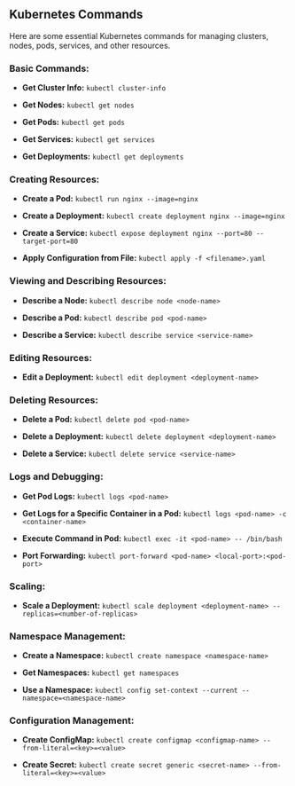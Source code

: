 ## Kubernetes Commands
Here are some essential Kubernetes commands for managing clusters, nodes, pods, services, and other resources.


### Basic Commands:

- **Get Cluster Info:**
  `kubectl cluster-info`

- **Get Nodes:**
  `kubectl get nodes`

- **Get Pods:**
  `kubectl get pods`

- **Get Services:**
  `kubectl get services`

- **Get Deployments:**
  `kubectl get deployments`

### Creating Resources:

- **Create a Pod:**
  `kubectl run nginx --image=nginx`

- **Create a Deployment:**
  `kubectl create deployment nginx --image=nginx`

- **Create a Service:**
  `kubectl expose deployment nginx --port=80 --target-port=80`

- **Apply Configuration from File:**
  `kubectl apply -f <filename>.yaml`

### Viewing and Describing Resources:

- **Describe a Node:**
  `kubectl describe node <node-name>`

- **Describe a Pod:**
  `kubectl describe pod <pod-name>`

- **Describe a Service:**
  `kubectl describe service <service-name>`

### Editing Resources:

- **Edit a Deployment:**
  `kubectl edit deployment <deployment-name>`

### Deleting Resources:

- **Delete a Pod:**
  `kubectl delete pod <pod-name>`

- **Delete a Deployment:**
  `kubectl delete deployment <deployment-name>`

- **Delete a Service:**
  `kubectl delete service <service-name>`

### Logs and Debugging:

- **Get Pod Logs:**
  `kubectl logs <pod-name>`

- **Get Logs for a Specific Container in a Pod:**
  `kubectl logs <pod-name> -c <container-name>`

- **Execute Command in Pod:**
  `kubectl exec -it <pod-name> -- /bin/bash`

- **Port Forwarding:**
  `kubectl port-forward <pod-name> <local-port>:<pod-port>`

### Scaling:

- **Scale a Deployment:**
  `kubectl scale deployment <deployment-name> --replicas=<number-of-replicas>`

### Namespace Management:

- **Create a Namespace:**
  `kubectl create namespace <namespace-name>`

- **Get Namespaces:**
  `kubectl get namespaces`

- **Use a Namespace:**
  `kubectl config set-context --current --namespace=<namespace-name>`

### Configuration Management:

- **Create ConfigMap:**
  `kubectl create configmap <configmap-name> --from-literal=<key>=<value>`

- **Create Secret:**
  `kubectl create secret generic <secret-name> --from-literal=<key>=<value>`